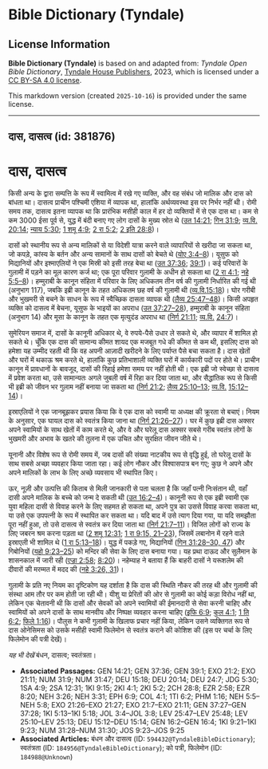 # Bible Dictionary (Tyndale)

## License Information

**Bible Dictionary (Tyndale)** is based on and adapted from: _Tyndale Open Bible Dictionary_, [Tyndale House Publishers](https://tyndaleopenresources.com/), 2023, which is licensed under a [CC BY-SA 4.0 license](https://creativecommons.org/licenses/by-sa/4.0/legalcode.en).

This markdown version (created `2025-10-16`) is provided under the same license.



--------------------------------

## दास, दासत्व (id: 381876)

दास, दासत्व
===========

किसी अन्य के द्वारा सम्पत्ति के रूप में स्वामित्व में रखे गए व्यक्ति, और वह संबंध जो मालिक और दास को बांधता था। दासत्व प्राचीन पश्चिमी एशिया में व्यापक था, हालांकि अर्थव्यवस्था इस पर निर्भर नहीं थी। रोमी समय तक, दासत्व इतना व्यापक था कि प्रारंभिक मसीही काल में हर दो व्यक्तियों में से एक दास था। कम से कम 3000 ईसा पूर्व से, युद्ध में बंदी बनाए गए लोग दासों के मुख्य स्रोत थे ([उत 14:21](https://ref.ly/Gen14:21); [गिन 31:9](https://ref.ly/Num31:9); [व्य.वि. 20:14](https://ref.ly/Deut20:14); [न्याय 5:30](https://ref.ly/Judg5:30); [1 शमू 4:9](https://ref.ly/1Sam4:9); [2 रा 5:2](https://ref.ly/2Kgs5:2); [2 इति 28:8](https://ref.ly/2Chr28:8))।

दासों को स्थानीय रूप से अन्य मालिकों से या विदेशी यात्रा करने वाले व्यापारियों से खरीदा जा सकता था, जो कपड़े, कांस्य के बर्तन और अन्य सामानों के साथ दासों को बेचते थे ([योए 3:4–8](https://ref.ly/Joel3:4-Joel3:8))। यूसुफ को मिद्यानियों और इश्माएलियों ने एक मिस्री को इसी तरह बेचा था ([उत 37:36](https://ref.ly/Gen37:36); [39:1](https://ref.ly/Gen39:1))। कई परिवारों के गुलामी में पड़ने का मूल कारण कर्ज था; एक पूरा परिवार गुलामी के अधीन हो सकता था ([2 रा 4:1](https://ref.ly/2Kgs4:1); [नहे 5:5–8](https://ref.ly/Neh5:5-Neh5:8))। हम्मुराबी के कानून संहिता में परिवार के लिए अधिकतम तीन वर्ष की गुलामी निर्धारित की गई थी (अनुभाग 117\), जबकि इब्री कानून के तहत अधिकतम छह वर्ष की गुलामी थी ([व्य.वि.](https://ref.ly/Deut20:14)[15:18](https://ref.ly/Deut15:18))। घोर गरीबी और भुखमरी से बचने के साधन के रूप में स्वैच्छिक दासता व्यापक थी ([लैव्य 25:47–48](https://ref.ly/Lev25:47-Lev25:48))। किसी अपहृत व्यक्ति को दासत्व में बेचना, यूसुफ के भाइयों का अपराध ([उत 37:27–28](https://ref.ly/Gen37:27-Gen37:28)), हम्मुराबी के कानून संहिता (अनुभाग 14\) और मूसा के कानून के तहत एक मृत्युदंड अपराध था ([निर्ग 21:11](https://ref.ly/Exod21:11); [व्य.वि.](https://ref.ly/Deut20:14) [24:7](https://ref.ly/Deut24:7))।

सुमेरियन समाज में, दासों के कानूनी अधिकार थे, वे रुपये\-पैसे उधार ले सकते थे, और व्यापार में शामिल हो सकते थे। चूँकि एक दास की सामान्य कीमत शायद एक मजबूत गधे की कीमत से कम थी, इसलिए दास को हमेशा यह उम्मीद रहती थी कि वह अपनी आज़ादी खरीदने के लिए पर्याप्त पैसे बचा सकता है। दास खेतों और घरों में थकाऊ श्रम करते थे, हालांकि कुछ प्रतिभाशाली व्यक्ति घरों में कार्यकारी पदों पर होते थे। प्राचीन कानून में प्रावधानों के बावजूद, दासों की रिहाई हमेशा समय पर नहीं होती थी। एक इब्री जो स्वेच्छा से दासत्व में प्रवेश करता था, उसे सामान्यतः अगले जुबली वर्ष में रिहा कर दिया जाता था, और सैद्धांतिक रूप से किसी भी इब्री को जीवन भर गुलाम नहीं बनाया जा सकता था ([निर्ग 21:2](https://ref.ly/Exod21:2); [लैव्य 25:10–13](https://ref.ly/Lev25:10-Lev25:13); [व्य.वि.](https://ref.ly/Deut20:14) [15:12–14](https://ref.ly/Deut15:12-Deut15:14))।

इस्राएलियों ने एक जानबूझकर प्रयास किया कि वे एक दास को स्वामी या अध्यक्ष की क्रूरता से बचाएं। नियम के अनुसार, एक घायल दास को स्वतंत्र किया जाना था ([निर्ग 21:26–27](https://ref.ly/Exod21:26-Exod21:27))। घर में कुछ इब्री दास अक्सर अपने स्वामियों के साथ खेतों में काम करते थे, और वे और घरेलू दास अक्सर सबसे गरीब स्वतंत्र लोगों के भुखमरी और अभाव के खतरे की तुलना में एक उचित और सुरक्षित जीवन जीते थे।

यूनानी और विशेष रूप से रोमी समय में, जब दासों की संख्या नाटकीय रूप से वृद्धि हुई, तो घरेलू दासों के साथ सबसे अच्छा व्यवहार किया जाता रहा। कई लोग नौकर और विश्वासपात्र बन गए; कुछ ने अपने और अपने मालिकों के लाभ के लिए अच्छे व्यवसाय भी स्थापित किए।

ऊर, नूज़ी और उत्पत्ति की किताब से मिली जानकारी से पता चलता है कि जहाँ पत्नी निःसंतान थी, वहाँ दासी अपने मालिक के बच्चे को जन्म दे सकती थी ([उत 16:2–4](https://ref.ly/Gen16:2-Gen16:4))। कानूनी रूप से एक इब्री स्वामी एक युवा महिला दासी से विवाह करने के लिए सहमत हो सकता था, अपने पुत्र का उससे विवाह करवा सकता था, या उसे एक उपपत्नी के रूप में स्थापित कर सकता था। यदि बाद में उसे त्याग दिया गया, या यदि समझौता पूरा नहीं हुआ, तो उसे दासत्व से स्वतंत्र कर दिया जाता था ([निर्ग 21:7–11](https://ref.ly/Exod21:7-Exod21:11))। विजित लोगों को राज्य के लिए जबरन श्रम करना पड़ता था ([2 शमू 12:31](https://ref.ly/2Sam12:31); [1 रा 9:15, 21–23](https://ref.ly/1Kgs9:15,1Kgs9:21-1Kgs9:23)), जिसमें लबानोन में रहने वाले इस्राएली भी शामिल थे ([1 रा 5:13–18](https://ref.ly/1Kgs5:13-1Kgs5:18))। युद्ध में पकड़े गए, मिद्यानियों ([गिन 31:28–30, 47](https://ref.ly/Num31:28-Num31:30,Num31:47)) और गिबोनियों ([यहो 9:23–25](https://ref.ly/Josh9:23-Josh9:25)) को मन्दिर की सेवा के लिए दास बनाया गया। यह प्रथा दाऊद और सुलैमान के शासनकाल में जारी रही ([एज्रा 2:58](https://ref.ly/Ezra2:58); [8:20](https://ref.ly/Ezra8:20))। नहेम्याह ने बताया हैं कि बाहरी दासों ने यरूशलेम की दीवारों की मरम्मत में मदद की ([नहे 3:26, 31](https://ref.ly/Neh3:26,Neh3:31))। 

गुलामी के प्रति नए नियम का दृष्टिकोण यह दर्शाता है कि दास की स्थिति नौकर की तरह थी और गुलामी की संस्था आम तौर पर कम होती जा रही थी। यीशु या प्रेरितों की ओर से गुलामी का कोई कड़ा विरोध नहीं था, लेकिन एक चेतावनी थी कि दासों और सेवकों को अपने स्वामियों की ईमानदारी से सेवा करनी चाहिए और स्वामियों को अपने दासों के साथ मानवीय और निष्पक्ष व्यवहार करना चाहिए ([इफि 6:9](https://ref.ly/Eph6:9); [कुल 4:1](https://ref.ly/Col4:1); [1 ति 6:2](https://ref.ly/1Tim6:2); [फिले 1:16](https://ref.ly/Phlm1:16))। पौलुस ने कभी गुलामी के खिलाफ प्रचार नहीं किया, लेकिन उसने व्यक्तिगत रूप से दास ओनेसिमस को उसके मसीही स्वामी फिलेमोन से स्वतंत्र कराने की कोशिश की (इस पर चर्चा के लिए फिलेमोन की पत्री देखें)।

*यह भी देखें* बंधन, दासत्व; स्वतंत्रता।

* **Associated Passages:** GEN 14:21; GEN 37:36; GEN 39:1; EXO 21:2; EXO 21:11; NUM 31:9; NUM 31:47; DEU 15:18; DEU 20:14; DEU 24:7; JDG 5:30; 1SA 4:9; 2SA 12:31; 1KI 9:15; 2KI 4:1; 2KI 5:2; 2CH 28:8; EZR 2:58; EZR 8:20; NEH 3:26; NEH 3:31; EPH 6:9; COL 4:1; 1TI 6:2; PHM 1:16; NEH 5:5–NEH 5:8; EXO 21:26–EXO 21:27; EXO 21:7–EXO 21:11; GEN 37:27–GEN 37:28; 1KI 5:13–1KI 5:18; JOL 3:4–JOL 3:8; LEV 25:47–LEV 25:48; LEV 25:10–LEV 25:13; DEU 15:12–DEU 15:14; GEN 16:2–GEN 16:4; 1KI 9:21–1KI 9:23; NUM 31:28–NUM 31:30; JOS 9:23–JOS 9:25
* **Associated Articles:** बंधन और दासत्व (ID: `594432@TyndaleBibleDictionary`); स्वतंत्रता  (ID: `184956@TyndaleBibleDictionary`); को पत्री, फिलेमोन (ID: `184988@Unknown`)

